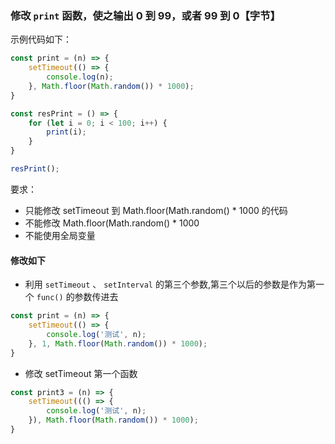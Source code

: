 ### 修改 `print` 函数，使之输出 0 到 99，或者 99 到 0【字节】

示例代码如下：
```js
const print = (n) => {
    setTimeout(() => {
        console.log(n);
    }, Math.floor(Math.random()) * 1000);
}

const resPrint = () => {
    for (let i = 0; i < 100; i++) {
        print(i);
    }
}

resPrint();
```

要求： 
* 只能修改 setTimeout 到 Math.floor(Math.random() * 1000 的代码 
* 不能修改 Math.floor(Math.random() * 1000 
* 不能使用全局变量

#### 修改如下
* 利用 `setTimeout` 、 `setInterval` 的第三个参数,第三个以后的参数是作为第一个 `func()` 的参数传进去
```js
const print = (n) => {
    setTimeout(() => {
        console.log('测试', n);
    }, 1, Math.floor(Math.random()) * 1000);
}
```
* 修改 setTimeout 第一个函数
```js
const print3 = (n) => {
    setTimeout((() => {
        console.log('测试', n);
    }), Math.floor(Math.random()) * 1000);
}
```